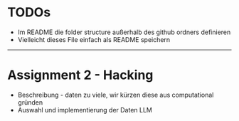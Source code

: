 # TODOs

- Im README die folder structure außerhalb des github ordners definieren
- Vielleicht dieses File einfach als README speichern
---
# Assignment 2 - Hacking

- Beschreibung - daten zu viele, wir kürzen diese aus computational gründen
- Auswahl und implementierung der Daten LLM